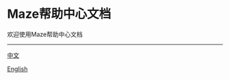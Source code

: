 # Maze帮助中心文档

欢迎使用Maze帮助中心文档

------

[中文](https://support.maz.network/zh/)

[English](https://support.maz.network/en/)